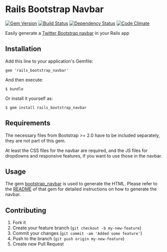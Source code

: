 # Rails Bootstrap Navbar

[![Gem Version](https://badge.fury.io/rb/Rails-Bootstrap-Navbar.png)](http://badge.fury.io/rb/Rails-Bootstrap-Navbar)
[![Build Status](https://secure.travis-ci.org/julescopeland/Rails-Bootstrap-Navbar.png)](http://travis-ci.org/julescopeland/Rails-Bootstrap-Navbar)
[![Dependency Status](https://gemnasium.com/julescopeland/Rails-Bootstrap-Navbar.png)](https://gemnasium.com/julescopeland/Rails-Bootstrap-Navbar)
[![Code Climate](https://codeclimate.com/github/julescopeland/Rails-Bootstrap-Navbar.png)](https://codeclimate.com/github/julescopeland/Rails-Bootstrap-Navbar)

Easily generate a [Twitter Bootstrap navbar](http://twitter.github.io/bootstrap/components.html#navbar) in your Rails app

## Installation

Add this line to your application's Gemfile:

    gem 'rails_bootstrap_navbar'

And then execute:

    $ bundle

Or install it yourself as:

    $ gem install rails_bootstrap_navbar

## Requirements

The necessary files from Bootstrap >= 2.0 have to be included separately, they are not part of this gem.

At least the CSS files for the navbar are required, and the JS files for dropdowns and responsive features, if you want to use those in the navbar.

## Usage

The gem [bootstrap_navbar](https://github.com/krautcomputing/bootstrap_navbar) is used to generate the HTML. Please refer to the [README](https://github.com/krautcomputing/bootstrap_navbar#usage) of that gem for detailed instructions on how to generate the navbar.

## Contributing

1. Fork it
2. Create your feature branch (`git checkout -b my-new-feature`)
3. Commit your changes (`git commit -am 'Added some feature'`)
4. Push to the branch (`git push origin my-new-feature`)
5. Create new Pull Request
